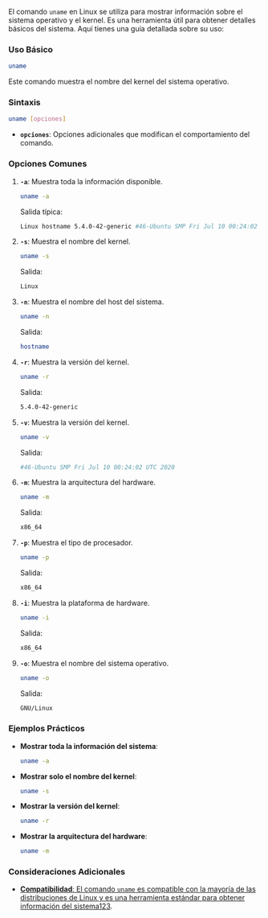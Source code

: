 El comando `uname` en Linux se utiliza para mostrar información sobre el sistema operativo y el kernel. Es una herramienta útil para obtener detalles básicos del sistema. Aquí tienes una guía detallada sobre su uso:

### **Uso Básico**

```bash
uname
```

Este comando muestra el nombre del kernel del sistema operativo.

### **Sintaxis**

```bash
uname [opciones]
```

- **`opciones`**: Opciones adicionales que modifican el comportamiento del comando.

### **Opciones Comunes**

1. **`-a`**: Muestra toda la información disponible.
    
    ```bash
    uname -a
    ```
    
    Salida típica:
    
    ```bash
    Linux hostname 5.4.0-42-generic #46-Ubuntu SMP Fri Jul 10 00:24:02 UTC 2020 x86_64 x86_64 x86_64 GNU/Linux
    ```
    
2. **`-s`**: Muestra el nombre del kernel.
    
    ```bash
    uname -s
    ```
    
    Salida:
    
    ```bash
    Linux
    ```
    
3. **`-n`**: Muestra el nombre del host del sistema.
    
    ```bash
    uname -n
    ```
    
    Salida:
    
    ```bash
    hostname
    ```
    
4. **`-r`**: Muestra la versión del kernel.
    
    ```bash
    uname -r
    ```
    
    Salida:
    
    ```bash
    5.4.0-42-generic
    ```
    
5. **`-v`**: Muestra la versión del kernel.
    
    ```bash
    uname -v
    ```
    
    Salida:
    
    ```bash
    #46-Ubuntu SMP Fri Jul 10 00:24:02 UTC 2020
    ```
    
6. **`-m`**: Muestra la arquitectura del hardware.
    
    ```bash
    uname -m
    ```
    
    Salida:
    
    ```bash
    x86_64
    ```
    
7. **`-p`**: Muestra el tipo de procesador.
    
    ```bash
    uname -p
    ```
    
    Salida:
    
    ```bash
    x86_64
    ```
    
8. **`-i`**: Muestra la plataforma de hardware.
    
    ```bash
    uname -i
    ```
    
    Salida:
    
    ```bash
    x86_64
    ```
    
9. **`-o`**: Muestra el nombre del sistema operativo.
    
    ```bash
    uname -o
    ```
    
    Salida:
    
    ```bash
    GNU/Linux
    ```
    

### **Ejemplos Prácticos**

- **Mostrar toda la información del sistema**:
    
    ```bash
    uname -a
    ```
    
- **Mostrar solo el nombre del kernel**:
    
    ```bash
    uname -s
    ```
    
- **Mostrar la versión del kernel**:
    
    ```bash
    uname -r
    ```
    
- **Mostrar la arquitectura del hardware**:
    
    ```bash
    uname -m
    ```
    

### **Consideraciones Adicionales**

- [**Compatibilidad**: El comando `uname` es compatible con la mayoría de las distribuciones de Linux y es una herramienta estándar para obtener información del sistema](https://linuxenespanol.net/uso-del-comando-uname-con-ejemplos/)[1](https://linuxenespanol.net/uso-del-comando-uname-con-ejemplos/)[2](https://linuxhandbook.com/uname/)[3](https://bing.com/search?q=comando+uname+de+linux).
